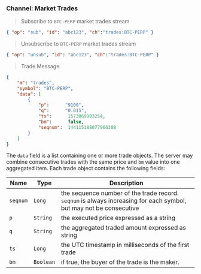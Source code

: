### Channel: Market Trades

> Subscribe to `BTC-PERP` market trades stream

```json
{ "op": "sub", "id": "abc123", "ch":"trades:BTC-PERP" }
```

> Unsubscribe to `BTC-PERP` market trades stream

```json
{ "op": "unsub", "id": "abc123", "ch":"trades:BTC-PERP" }
```

> Trade Message 

```json
{
    "m": "trades",
    "symbol": "BTC-PERP",
    "data": [
        {
            "p":      "9100",
            "q":      "0.015",
            "ts":      1573069903254,
            "bm":      false,
            "seqnum":  144115188077966308
        }
    ]
}
```

The `data` field is a list containing one or more trade objects. The server may combine consecutive trades with the same price and `bm` 
value into one aggregated item. Each trade object contains the following fields:

 Name     | Type       | Description                                                                                    
--------- | ---------- | ---------------------------------------------------------------------------------------------- 
 `seqnum` | `Long`     | the sequence number of the trade record. `seqnum` is always increasing for each symbol, but may not be consecutive 
 `p`      | `String`   | the executed price expressed as a string                                                       
 `q`      | `String`   | the aggregated traded amount expressed as string                                               
 `ts`     | `Long`     | the UTC timestamp in milliseconds of the first trade                                           
 `bm`     | `Boolean`  | if true, the buyer of the trade is the maker.


